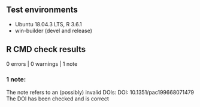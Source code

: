 ## Test environments
* Ubuntu 18.04.3 LTS, R 3.6.1
* win-builder (devel and release)

## R CMD check results

0 errors | 0 warnings | 1 note

### 1 note:
The note refers to an (possibly) invalid DOIs:
  DOI: 10.1351/pac199668071479
The DOI has been checked and is correct
